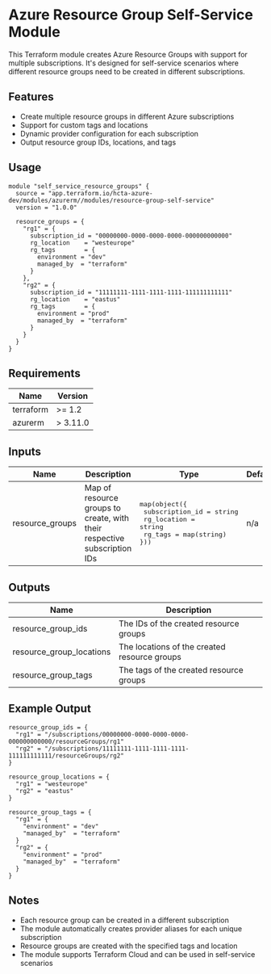 # Azure Resource Group Self-Service Module

This Terraform module creates Azure Resource Groups with support for multiple subscriptions. It's designed for self-service scenarios where different resource groups need to be created in different subscriptions.

## Features

- Create multiple resource groups in different Azure subscriptions
- Support for custom tags and locations
- Dynamic provider configuration for each subscription
- Output resource group IDs, locations, and tags

## Usage

```hcl
module "self_service_resource_groups" {
  source = "app.terraform.io/hcta-azure-dev/modules/azurerm//modules/resource-group-self-service"
  version = "1.0.0"

  resource_groups = {
    "rg1" = {
      subscription_id = "00000000-0000-0000-0000-000000000000"
      rg_location    = "westeurope"
      rg_tags        = {
        environment = "dev"
        managed_by  = "terraform"
      }
    },
    "rg2" = {
      subscription_id = "11111111-1111-1111-1111-111111111111"
      rg_location    = "eastus"
      rg_tags        = {
        environment = "prod"
        managed_by  = "terraform"
      }
    }
  }
}
```

## Requirements

| Name | Version |
|------|---------|
| terraform | >= 1.2 |
| azurerm | > 3.11.0 |

## Inputs

| Name | Description | Type | Default | Required |
|------|-------------|------|---------|:--------:|
| resource_groups | Map of resource groups to create, with their respective subscription IDs | <pre>map(object({<br>  subscription_id = string<br>  rg_location    = string<br>  rg_tags        = map(string)<br>}))</pre> | n/a | yes |

## Outputs

| Name | Description |
|------|-------------|
| resource_group_ids | The IDs of the created resource groups |
| resource_group_locations | The locations of the created resource groups |
| resource_group_tags | The tags of the created resource groups |

## Example Output

```hcl
resource_group_ids = {
  "rg1" = "/subscriptions/00000000-0000-0000-0000-000000000000/resourceGroups/rg1"
  "rg2" = "/subscriptions/11111111-1111-1111-1111-111111111111/resourceGroups/rg2"
}

resource_group_locations = {
  "rg1" = "westeurope"
  "rg2" = "eastus"
}

resource_group_tags = {
  "rg1" = {
    "environment" = "dev"
    "managed_by"  = "terraform"
  }
  "rg2" = {
    "environment" = "prod"
    "managed_by"  = "terraform"
  }
}
```

## Notes

- Each resource group can be created in a different subscription
- The module automatically creates provider aliases for each unique subscription
- Resource groups are created with the specified tags and location
- The module supports Terraform Cloud and can be used in self-service scenarios 